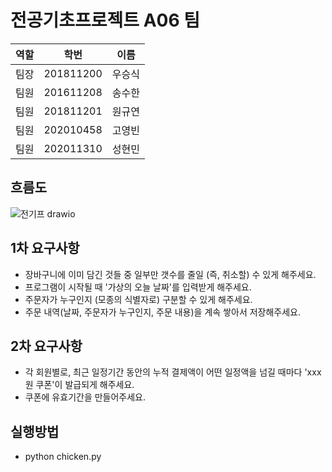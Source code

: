 # 전공기초프로젝트 A06 팀
|   역할   |     학번     |   이름   |
|:--------:|:------------:|:--------:|
|  팀장    | 201811200    |  우승식  |
|  팀원    | 201611208    |  송수한  |
|  팀원    | 201811201    |  원규연  |
|  팀원    | 202010458    |  고영빈  |
|  팀원    | 202011310    |  성현민  |

## 흐름도
![전기프 drawio](https://github.com/intelryzen/Konkuk-A06/assets/66426612/2824147a-3263-4987-a6fd-5dbb56563970)

## 1차 요구사항
* 장바구니에 이미 담긴 것들 중 일부만 갯수를 줄일 (즉, 취소할) 수 있게 해주세요.
* 프로그램이 시작될 때 '가상의 오늘 날짜'를 입력받게 해주세요.
* 주문자가 누구인지 (모종의 식별자로) 구분할 수 있게 해주세요.
* 주문 내역(날짜, 주문자가 누구인지, 주문 내용)을 계속 쌓아서 저장해주세요.

## 2차 요구사항
* 각 회원별로, 최근 일정기간 동안의 누적 결제액이 어떤 일정액을 넘길 때마다 'xxx원 쿠폰'이 발급되게 해주세요.
* 쿠폰에 유효기간을 만들어주세요.

## 실행방법
* python chicken.py